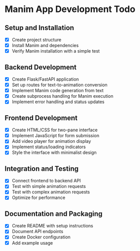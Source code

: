 # Manim App Development Todo

## Setup and Installation
- [x] Create project structure
- [x] Install Manim and dependencies
- [x] Verify Manim installation with a simple test

## Backend Development
- [x] Create Flask/FastAPI application
- [x] Set up routes for text-to-animation conversion
- [x] Implement Manim code generation from text
- [x] Create subprocess handling for Manim execution
- [x] Implement error handling and status updates

## Frontend Development
- [x] Create HTML/CSS for two-pane interface
- [x] Implement JavaScript for form submission
- [x] Add video player for animation display
- [x] Implement status/loading indicators
- [x] Style the interface with minimalist design

## Integration and Testing
- [x] Connect frontend to backend API
- [x] Test with simple animation requests
- [x] Test with complex animation requests
- [x] Optimize for performance

## Documentation and Packaging
- [x] Create README with setup instructions
- [x] Document API endpoints
- [x] Create Docker configuration
- [x] Add example usage
